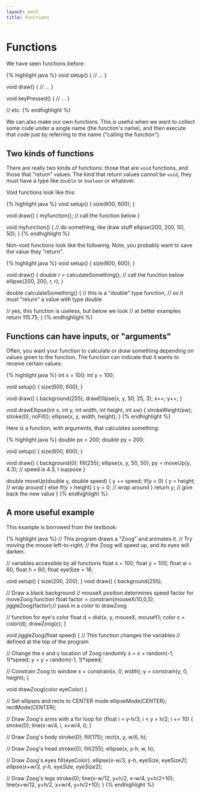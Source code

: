 ```yaml
---
layout: post
title: Functions
---
```


# Functions

We have seen functions before:

{% highlight java %}
void setup()
{
  // ...
}

void draw()
{
  // ...
}

void keyPressed()
{
  // ...
}

// etc.
{% endhighlight %}

We can also make our own functions. This is useful when we want to collect some code under a single name (the function's name), and then execute that code just by referring to the name ("calling the function").

## Two kinds of functions

There are really two kinds of functions: those that are `void` functions, and those that "return" values. The kind that return values cannot be `void`, they must have a type like `double` or `boolean` or whatever.

Void functions look like this:

{% highlight java %}
void setup()
{
  size(600, 600);
}

void draw()
{
  myfunction(); // call the function below
}

void myfunction()
{
  // do something, like draw stuff
  ellipse(200, 200, 50, 50);
}
{% endhighlight %}

Non-void functions look like the following. Note, you probably want to save the value they "return".

{% highlight java %}
void setup()
{
  size(600, 600);
}

void draw()
{
  double r = calculateSomething(); // call the function below
  ellipse(200, 200, r, r);
}

double calculateSomething()
{
  // this is a "double" type function,
  // so it must "return" a value with type double

  // yes, this function is useless, but below we look
  // at better examples
  return 115.75;
}
{% endhighlight %}

## Functions can have inputs, or "arguments"

Often, you want your function to calculate or draw something depending on values given to the function. The function can indicate that it wants to receive certain values:

{% highlight java %}
int x = 100;
int y = 100;

void setup()
{
  size(600, 600);
}

void draw()
{
  background(255);
  drawEllipse(x, y, 50, 25, 3);
  x++;
  y++;
}

void drawEllipse(int x, int y, int width, int height, int sw)
{
  strokeWeight(sw);
  stroke(0);
  noFill();
  ellipse(x, y, width, height);
}
{% endhighlight %}

Here is a function, with arguments, that calculates something:

{% highlight java %}
double px = 200;
double py = 200;

void setup()
{
  size(600, 600);
}

void draw()
{
  background(0);
  fill(255);
  ellipse(x, y, 50, 50);
  py = moveUp(y, 4.3); // speed is 4.3, I suppose
}

double moveUp(double y, double speed)
{
  y += speed;
  if(y < 0)
  {
    y = height; // wrap around
  }
  else if(y > height)
  {
    y = 0; // wrap around
  }
  return y; // give back the new value
}
{% endhighlight %}

## A more useful example

This example is borrowed from the textbook:

{% highlight java %}
// This program draws a "Zoog" and animates it.
// Try moving the mouse left-to-right;
// the Zoog will speed up, and its eyes will darken.

// variables accessible by all functions
float x = 100;
float y = 100;
float w = 60;
float h = 60;
float eyeSize = 16;

void setup()
{
  size(200, 200);
}
void draw()
{
  background(255);

  // Draw a black background
  // mouseX position determines speed factor for moveZoog function
  float factor = constrain(mouseX/10,0,5);
  jiggleZoog(factor);// pass in a color to drawZoog
  
  // function for eye's color
  float d = dist(x, y, mouseX, mouseY);
  color c = color(d);
  drawZoog(c);
}

void jiggleZoog(float speed) {
  // This function changes the variables
  // defined at the top of the program
  
  // Change the x and y location of Zoog randomly
  x = x + random(-1, 1)*speed;
  y = y + random(-1, 1)*speed;
  
  // Constrain Zoog to window
  x = constrain(x, 0, width);
  y = constrain(y, 0, height);
}

void drawZoog(color eyeColor) {
  
  // Set ellipses and rects to CENTER mode
  ellipseMode(CENTER);
  rectMode(CENTER);
  
  // Draw Zoog's arms with a for loop
  for (float i = y-h/3; i < y + h/2; i += 10) {
    stroke(0);
    line(x-w/4, i, x+w/4, i);
  }
  
  // Draw Zoog's body
  stroke(0);
  fill(175);
  rect(x, y, w/6, h);
  
  // Draw Zoog's head
  stroke(0);
  fill(255);
  ellipse(x, y-h, w, h);
  
  // Draw Zoog's eyes
  fill(eyeColor);
  ellipse(x-w/3, y-h, eyeSize, eyeSize*2);
  ellipse(x+w/3, y-h, eyeSize, eyeSize*2);
  
  // Draw Zoog's legs
  stroke(0);
  line(x-w/12, y+h/2, x-w/4, y+h/2+10);
  line(x+w/12, y+h/2, x+w/4, y+h/2+10);
}
{% endhighlight %}


